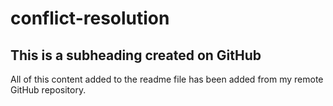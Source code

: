 # conflict-resolution

 ## This is a subheading created on GitHub

  All of this content added to the readme file has been added from my remote GitHub repository.

